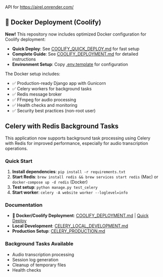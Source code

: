 API for https://airel.onrender.com/

## 🐳 Docker Deployment (Coolify)

**New!** This repository now includes optimized Docker configuration for Coolify deployment:

- **Quick Deploy**: See [COOLIFY_QUICK_DEPLOY.md](COOLIFY_QUICK_DEPLOY.md) for fast setup
- **Complete Guide**: See [COOLIFY_DEPLOYMENT.md](COOLIFY_DEPLOYMENT.md) for detailed instructions
- **Environment Setup**: Copy [.env.template](.env.template) for configuration

The Docker setup includes:
- ✅ Production-ready Django app with Gunicorn
- ✅ Celery workers for background tasks
- ✅ Redis message broker
- ✅ FFmpeg for audio processing
- ✅ Health checks and monitoring
- ✅ Security best practices (non-root user)

## Celery with Redis Background Tasks

This application now supports background task processing using Celery with Redis for improved performance, especially for audio transcription operations.

### Quick Start

1. **Install dependencies**: `pip install -r requirements.txt`
2. **Start Redis**: `brew install redis && brew services start redis` (Mac) or `docker-compose up -d redis` (Docker)
3. **Test setup**: `python manage.py test_celery`
4. **Start worker**: `celery -A website worker --loglevel=info`

### Documentation

- **🐳 Docker/Coolify Deployment**: [COOLIFY_DEPLOYMENT.md](COOLIFY_DEPLOYMENT.md) | [Quick Deploy](COOLIFY_QUICK_DEPLOY.md)
- **Local Development**: [CELERY_LOCAL_DEVELOPMENT.md](CELERY_LOCAL_DEVELOPMENT.md)
- **Production Setup**: [CELERY_PRODUCTION.md](CELERY_PRODUCTION.md)

### Background Tasks Available

- Audio transcription processing
- Session log generation  
- Cleanup of temporary files
- Health checks
